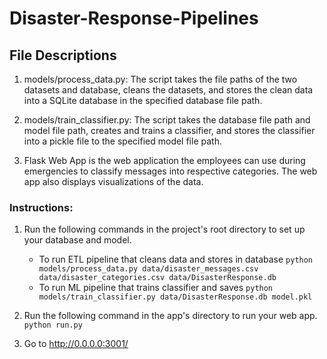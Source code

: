 # Disaster-Response-Pipelines

## File Descriptions
1. models/process_data.py:
The script takes the file paths of the two datasets and database, cleans the datasets, and stores the clean data into a SQLite database in the specified database file path.

2. models/train_classifier.py:
The script takes the database file path and model file path, creates and trains a classifier, and stores the classifier into a pickle file to the specified model file path.

3. Flask Web App is the web application the employees can use during emergencies to classify messages into respective categories. The web app also displays visualizations of the data.

### Instructions:
1. Run the following commands in the project's root directory to set up your database and model.

    - To run ETL pipeline that cleans data and stores in database
        `python models/process_data.py data/disaster_messages.csv data/disaster_categories.csv data/DisasterResponse.db`
    - To run ML pipeline that trains classifier and saves
        `python models/train_classifier.py data/DisasterResponse.db model.pkl`

2. Run the following command in the app's directory to run your web app.
    `python run.py`

3. Go to http://0.0.0.0:3001/
